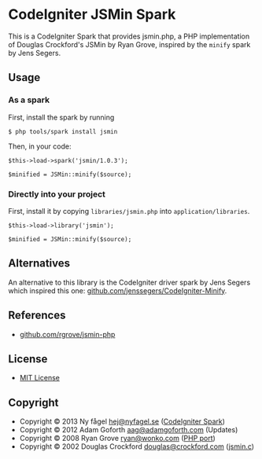 # CodeIgniter JSMin Spark

This is a CodeIgniter Spark that provides jsmin.php, a PHP implementation of Douglas Crockford's JSMin by Ryan Grove, inspired by the ``minify`` spark by Jens Segers.

## Usage

### As a spark

First, install the spark by running

    $ php tools/spark install jsmin

Then, in your code:

```
$this->load->spark('jsmin/1.0.3');

$minified = JSMin::minify($source);
```

### Directly into your project
First, install it by copying ``libraries/jsmin.php`` into ``application/libraries``.

```
$this->load->library('jsmin');

$minified = JSMin::minify($source);
```

## Alternatives

An alternative to this library is the CodeIgniter driver spark by Jens Segers which inspired this one: [github.com/jenssegers/CodeIgniter-Minify](https://github.com/jenssegers/CodeIgniter-Minify).

## References

* [github.com/rgrove/jsmin-php](https://github.com/rgrove/jsmin-php)

## License

* [MIT License](http://opensource.org/licenses/mit-license.php)

## Copyright

* Copyright © 2013 Ny fågel <hej@nyfagel.se> ([CodeIgniter Spark](https://github.com/nyfagel/codeigniter-jsmin-php))
* Copyright © 2012 Adam Goforth <aag@adamgoforth.com> (Updates)
* Copyright © 2008 Ryan Grove <ryan@wonko.com> ([PHP port](https://github.com/rgrove/jsmin-php))
* Copyright © 2002 Douglas Crockford <douglas@crockford.com> ([jsmin.c](http://www.crockford.com/javascript/jsmin.html))
